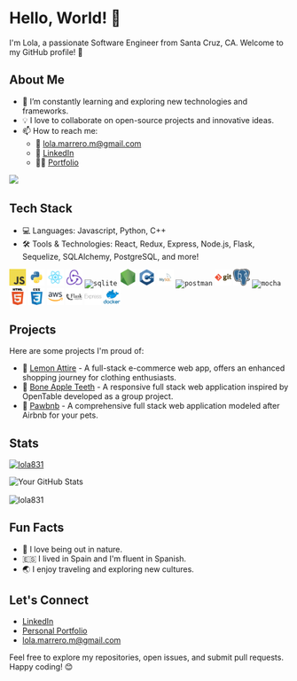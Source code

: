 # Hello, World! 👋

I'm Lola, a passionate Software Engineer from Santa Cruz, CA. Welcome to my GitHub profile! 🚀

## About Me
- 🌱 I’m constantly learning and exploring new technologies and frameworks.
- 💡 I love to collaborate on open-source projects and innovative ideas.
- 📫 How to reach me: 
	- 📧 [lola.marrero.m@gmail.com](mailto:lola.marrero.m@gmail.com)
	- 🔗 [LinkedIn](https://www.linkedin.com/in/lola-marrero/)
   	- 🧚‍♀️ [Portfolio](https://www.lolamarrero.com/)
 
<img src="https://github.com/lola831/lola831/assets/110120745/f4165a16-3cc4-4911-80e5-3557a3917c53" height="400">

## Tech Stack

-   💻 Languages: Javascript, Python, C++
-   🛠️ Tools & Technologies: React, Redux, Express, Node.js, Flask, Sequelize, SQLAlchemy, PostgreSQL, and more!

<code><img height="30" src="https://raw.githubusercontent.com/github/explore/80688e429a7d4ef2fca1e82350fe8e3517d3494d/topics/javascript/javascript.png"></code>
<code><img height="30" src="https://raw.githubusercontent.com/github/explore/80688e429a7d4ef2fca1e82350fe8e3517d3494d/topics/python/python.png"></code>
<code><img height="30" src="https://raw.githubusercontent.com/github/explore/80688e429a7d4ef2fca1e82350fe8e3517d3494d/topics/react/react.png"></code>
<code><img height="30" src="https://raw.githubusercontent.com/github/explore/80688e429a7d4ef2fca1e82350fe8e3517d3494d/topics/redux/redux.png"></code>
<code><img height="30" src="https://www.vectorlogo.zone/logos/sqlite/sqlite-icon.svg" alt="sqlite"></code>
<code><img height="30" src="https://raw.githubusercontent.com/github/explore/80688e429a7d4ef2fca1e82350fe8e3517d3494d/topics/nodejs/nodejs.png"></code>
<code><img height="30" src="https://raw.githubusercontent.com/github/explore/80688e429a7d4ef2fca1e82350fe8e3517d3494d/topics/cpp/cpp.png"></code>
<code><img height="30" src="https://raw.githubusercontent.com/github/explore/80688e429a7d4ef2fca1e82350fe8e3517d3494d/topics/mysql/mysql.png"></code>
<code><img height="30" src="https://www.vectorlogo.zone/logos/getpostman/getpostman-icon.svg" alt="postman"></code>
<code><img height="30" src="https://raw.githubusercontent.com/github/explore/80688e429a7d4ef2fca1e82350fe8e3517d3494d/topics/git/git.png"></code>
<code><img height="30" src="https://raw.githubusercontent.com/github/explore/80688e429a7d4ef2fca1e82350fe8e3517d3494d/topics/postgresql/postgresql.png"></code>
<code><img height="30" src="https://www.vectorlogo.zone/logos/mochajs/mochajs-icon.svg" alt="mocha"></code>
<code><img height="30" src="https://raw.githubusercontent.com/github/explore/80688e429a7d4ef2fca1e82350fe8e3517d3494d/topics/html/html.png"></code>
<code><img height="30" src="https://raw.githubusercontent.com/github/explore/80688e429a7d4ef2fca1e82350fe8e3517d3494d/topics/css/css.png"></code>
<code><img height="30" src="https://raw.githubusercontent.com/github/explore/80688e429a7d4ef2fca1e82350fe8e3517d3494d/topics/aws/aws.png"></code>
<code><img height="30" src="https://raw.githubusercontent.com/github/explore/80688e429a7d4ef2fca1e82350fe8e3517d3494d/topics/flask/flask.png" alt="flask"></code>
<code><img height="30" src="https://raw.githubusercontent.com/github/explore/80688e429a7d4ef2fca1e82350fe8e3517d3494d/topics/express/express.png"></code>
<code><img height="30" src="https://raw.githubusercontent.com/github/explore/80688e429a7d4ef2fca1e82350fe8e3517d3494d/topics/docker/docker.png"></code>


## Projects

Here are some projects I'm proud of:

- :lemon: [Lemon Attire](https://my-shop-i5b8.onrender.com) - A full-stack e-commerce web app, offers an enhanced shopping journey for clothing enthusiasts.
- :apple: [Bone Apple Teeth](https://tables-that-are-open.onrender.com) - A responsive full stack web application inspired by OpenTable developed as a group project.
- :dog: [Pawbnb](https://lola-airbnb.onrender.com) - A comprehensive full stack web application modeled after Airbnb for your pets. 

## Stats
<p align="left"> <a href="https://github.com/ryo-ma/github-profile-trophy"><img src="https://github-profile-trophy.vercel.app/?username=lola831" alt="lola831" /></a> </p>  

![Your GitHub Stats](https://github-readme-stats.vercel.app/api?username=lola831&show_icons=true&hide_title=true&count_private=true&hide=prs)

<p><img align="center" src="https://github-readme-streak-stats.herokuapp.com/?user=lola831&" alt="lola831" /></p>

## Fun Facts
- 🌱 I love being out in nature.
- 🇪🇸 I lived in Spain and I'm fluent in Spanish.
- 🌏 I enjoy traveling and exploring new cultures.


## Let's Connect

-   [LinkedIn](https://www.linkedin.com/in/lola-marrero/)
-   [Personal Portfolio](https://lolamarrero.com)
-   [lola.marrero.m@gmail.com](mailto:lola.marrero.m@gmail.com)

Feel free to explore my repositories, open issues, and submit pull requests. Happy coding! 😊
